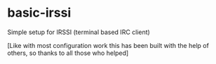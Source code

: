 basic-irssi
===========

Simple setup for IRSSI (terminal based IRC client)

[Like with most configuration work this has been built with the help of others, so thanks to all those who helped]
